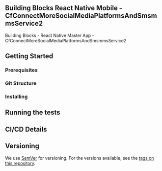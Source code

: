 ## Building Blocks React Native Mobile -  CfConnectMoreSocialMediaPlatformsAndSmsmmsService2

Building Blocks - React Native Master App - CfConnectMoreSocialMediaPlatformsAndSmsmmsService2

## Getting Started

### Prerequisites

### Git Structure

### Installing

## Running the tests

## CI/CD Details

## Versioning

We use [SemVer](http://semver.org/) for versioning. For the versions available, see the [tags on this repository](https://github.com/your/project/tags).
